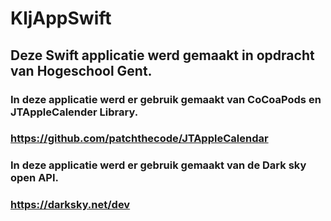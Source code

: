 # KljAppSwift

## Deze Swift applicatie werd gemaakt in opdracht van Hogeschool Gent.
### In deze applicatie werd er gebruik gemaakt van CoCoaPods en JTAppleCalender Library. 
### https://github.com/patchthecode/JTAppleCalendar

### In deze applicatie werd er gebruik gemaakt van de Dark sky open API.
### https://darksky.net/dev

